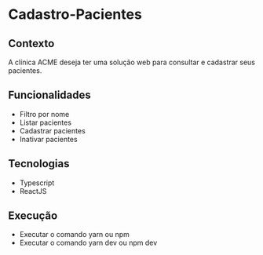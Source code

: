# Cadastro-Pacientes


## Contexto

A clínica ACME deseja ter uma solução web para consultar e cadastrar seus pacientes.

## Funcionalidades

- Filtro por nome
- Listar pacientes
- Cadastrar pacientes
- Inativar pacientes

## Tecnologias

- Typescript
- ReactJS

## Execução

- Executar o comando yarn ou npm
- Executar o comando  yarn dev ou npm dev
